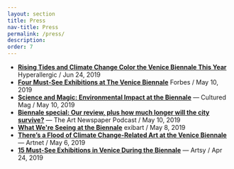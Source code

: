 ```yaml
---
layout: section
title: Press
nav-title: Press
permalink: /press/
description:
order: 7
---
```


- [**Rising Tides and Climate Change Color the Venice Biennale This Year**](https://hyperallergic.com/505716/rising-tides-and-climate-change-color-the-venice-biennale-this-year/) Hyperallergic / Jun 24, 2019
- [**Four Must-See Exhibitions at The Venice Biennale**](https://www.forbes.com/sites/natashawolff/2019/05/10/four-must-see-exhibitions-at-the-venice-biennale/) Forbes / May 10, 2019
- [**Science and Magic: Environmental Impact at the Biennale**](https://www.culturedmag.com/environmental-impact-venice-biennale/) — Cultured Mag / May 10, 2019
- [**Biennale special: Our review, plus how much longer will the city survive?**](https://www.theartnewspaper.com/podcast/venice-biennale-special-our-review-plus-how-much-longer-will-the-city-survive) — The Art Newspaper Podcast / May 10, 2019
- [**What We're Seeing at the Biennale**](http://www.exibart.com/notizia.asp?IDNotizia=62160&IDCategoria=204) exibart / May 8, 2019
- [**There’s a Flood of Climate Change-Related Art at the Venice Biennale**](https://news.artnet.com/art-world/climate-change-venice-biennale-1532290) — Artnet / May 6, 2019
- [**15 Must-See Exhibitions in Venice During the Biennale**](https://www.artsy.net/article/artsy-editorial-15-must-see-exhibitions-venice-biennale) — Artsy / Apr 24, 2019
